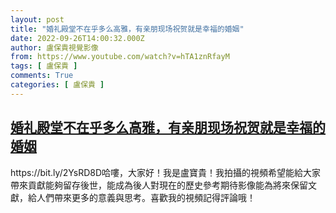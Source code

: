 ```yaml
---
layout: post
title: "婚礼殿堂不在乎多么高雅，有亲朋现场祝贺就是幸福的婚姻"
date: 2022-09-26T14:00:32.000Z
author: 盧保貴視覺影像
from: https://www.youtube.com/watch?v=hTA1znRfayM
tags: [ 盧保貴 ]
comments: True
categories: [ 盧保貴 ]
---
```

<!--1664200832000-->
[婚礼殿堂不在乎多么高雅，有亲朋现场祝贺就是幸福的婚姻](https://www.youtube.com/watch?v=hTA1znRfayM)
------

<div>
https://bit.ly/2YsRD8D哈嘍，大家好！我是盧寶貴！我拍攝的視頻希望能給大家帶來貢獻能夠留存後世，能成為後人對現在的歷史參考期待影像能為將來保留文獻，給人們帶來更多的意義與思考。喜歡我的視頻記得評論哦！
</div>
